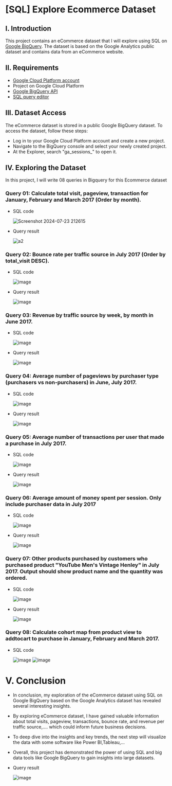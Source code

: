 # [SQL] Explore Ecommerce Dataset

## I. Introduction
This project contains an eCommerce dataset that I will explore using SQL on [Google BigQuery](https://cloud.google.com/bigquery). The dataset is based on the Google Analytics public dataset and contains data from an eCommerce website.

## II. Requirements
- [Google Cloud Platform account](https://cloud.google.com/?hl=en)
- Project on Google Cloud Platform
- [Google BigQuery API](https://cloud.google.com/bigquery/docs/enable-transfer-service#:~:text=Enable%20the%20BigQuery%20Data%20Transfer%20Service,-Before%20you%20can&text=Open%20the%20BigQuery%20Data%20Transfer,Click%20the%20ENABLE%20button.)
- [SQL query editor](https://cloud.google.com/bigquery)
  
## III. Dataset Access
The eCommerce dataset is stored in a public Google BigQuery dataset. To access the dataset, follow these steps:
- Log in to your Google Cloud Platform account and create a new project.
- Navigate to the BigQuery console and select your newly created project.
- At the Explorer, search "ga_sessions_" to open it.
  
## IV. Exploring the Dataset
In this project, I will write 08 queries in Bigquery for this Ecommerce dataset

### Query 01: Calculate total visit, pageview, transaction for January, February and March 2017 (Order by month).
- SQL code
  
  ![Screenshot 2024-07-23 212615](https://github.com/user-attachments/assets/ee988f8c-b087-4025-9586-20d987040c3a)
  
- Query result
  
  ![a2](https://github.com/user-attachments/assets/9a5ab603-1dc4-42f8-bebc-989decf2c045)

### Query 02: Bounce rate per traffic source in July 2017 (Order by total_visit DESC).
- SQL code
  
  ![image](https://github.com/user-attachments/assets/b89722b5-56cc-43ab-98e6-8e6eb09c08b0)
  
- Query result
  
  ![image](https://github.com/user-attachments/assets/63e09b02-c5e9-4726-9de4-31b48f6157fd)

### Query 03: Revenue by traffic source by week, by month in June 2017.
- SQL code
  
  ![image](https://github.com/user-attachments/assets/4e852afd-4df2-4851-9765-559fff329b4a)

- Query result

  ![image](https://github.com/user-attachments/assets/54ca14c8-80ae-4419-81f7-aaaf2824c74b)

### Query 04: Average number of pageviews by purchaser type (purchasers vs non-purchasers) in June, July 2017.
- SQL code
  
  ![image](https://github.com/user-attachments/assets/a8127a1e-01f1-4192-8ccf-e0ea72fbdf15)

- Query result

  ![image](https://github.com/user-attachments/assets/9a158875-54dc-41b6-8a77-e283f43aef58)

### Query 05: Average number of transactions per user that made a purchase in July 2017.
- SQL code
  
  ![image](https://github.com/user-attachments/assets/88ed1a7b-a55b-46d5-af6e-477b19860ba6)

- Query result

  ![image](https://github.com/user-attachments/assets/4cc56359-a482-4841-887a-bd145ca4c5eb)
  
### Query 06: Average amount of money spent per session. Only include purchaser data in July 2017
- SQL code
  
  ![image](https://github.com/user-attachments/assets/d7285372-35e6-424b-9dc3-e59d8ab0c5e1)

- Query result

  ![image](https://github.com/user-attachments/assets/75ef39d7-2223-49cd-a963-43f440b6a729)

### Query 07: Other products purchased by customers who purchased product "YouTube Men's Vintage Henley" in July 2017. Output should show product name and the quantity was ordered.
- SQL code
  
  ![image](https://github.com/user-attachments/assets/cbdd898f-b9be-4bc1-93b5-a9f549a61a7c)

- Query result

  ![image](https://github.com/user-attachments/assets/75cd79d4-f95a-4929-9547-b22915a49a76)

### Query 08: Calculate cohort map from product view to addtocart to purchase in January, February and March 2017. 
- SQL code
    
  ![image](https://github.com/user-attachments/assets/1d5e603c-232c-4dbc-b655-8e2d96b050e9)
  ![image](https://github.com/user-attachments/assets/a070f6af-6623-48b5-b8e0-a14e9a2818d3)

# V. Conclusion
- In conclusion, my exploration of the eCommerce dataset using SQL on Google BigQuery based on the Google Analytics dataset has revealed several interesting insights.
- By exploring eCommerce dataset, I have gained valuable information about total visits, pageview, transactions, bounce rate, and revenue per traffic source,.... which could inform future business decisions.
- To deep dive into the insights and key trends, the next step will visualize the data with some software like Power BI,Tableau,...
- Overall, this project has demonstrated the power of using SQL and big data tools like Google BigQuery to gain insights into large datasets.
- Query result

  ![image](https://github.com/user-attachments/assets/7de3fa51-141e-4823-9253-3b02ea1e163f)

